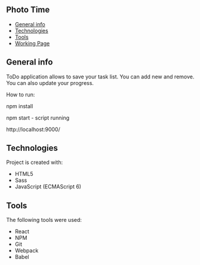 ## Photo Time
* [General info](#general-info)
* [Technologies](#technologies)
* [Tools](#tools)
* [Working Page](#working-page)

## General info
ToDo application allows to save your task list.
You can add new and remove. You can also update your progress.

How to run:

npm install

npm start - script running

http://localhost:9000/

## Technologies
Project is created with:
* HTML5
* Sass
* JavaScript (ECMAScript 6)

## Tools
The following tools were used:
* React
* NPM
* Git
* Webpack
* Babel
